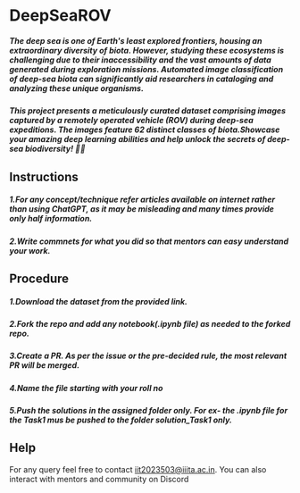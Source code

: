 # DeepSeaROV
##### The deep sea is one of Earth's least explored frontiers, housing an extraordinary diversity of biota. However, studying these ecosystems is challenging due to their inaccessibility and the vast amounts of data generated during exploration missions. Automated image classification of deep-sea biota can significantly aid researchers in cataloging and analyzing these unique organisms.

##### This project presents a meticulously curated dataset comprising images captured by a remotely operated vehicle (ROV) during deep-sea expeditions. The images feature 62 distinct classes of biota.Showcase your amazing deep learning abilities and help unlock the secrets of deep-sea biodiversity! 🌊✨

## Instructions
##### 1.For any concept/technique refer articles available on internet rather than using ChatGPT, as it may be misleading and many times provide only half information.
##### 2.Write commnets for what you did so that mentors can easy understand your work.

## Procedure

##### 1.Download the dataset from the provided link.
##### 2.Fork the repo and add any notebook(.ipynb file) as needed to the forked repo.
##### 3.Create a PR. As per the issue or the pre-decided rule, the most relevant PR will be merged.
##### 4.Name the file starting with your roll no
##### 5.Push the solutions in the assigned folder only. For ex- the .ipynb file for the Task1 mus be pushed to the folder solution_Task1 only.


## Help
For any query feel free to contact iit2023503@iiita.ac.in. You can also interact with mentors and community on Discord

